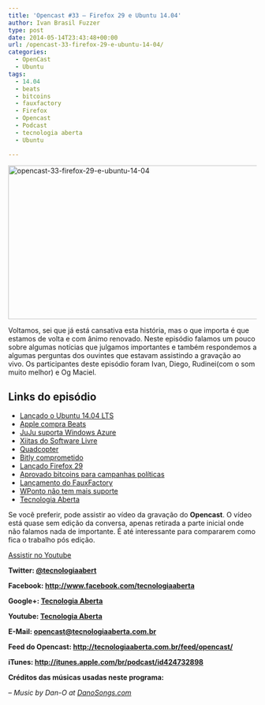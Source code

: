 ```yaml
---
title: 'Opencast #33 – Firefox 29 e Ubuntu 14.04'
author: Ivan Brasil Fuzzer
type: post
date: 2014-05-14T23:43:48+00:00
url: /opencast-33-firefox-29-e-ubuntu-14-04/
categories:
  - OpenCast
  - Ubuntu
tags:
  - 14.04
  - beats
  - bitcoins
  - fauxfactory
  - Firefox
  - Opencast
  - Podcast
  - tecnologia aberta
  - Ubuntu

---
```

[<img class="aligncenter wp-image-6709 size-full" src="http://www.ubuntero.com.br/wp-content/uploads/2014/05/opencast-33-firefox-29-e-ubuntu-14-04.png" alt="opencast-33-firefox-29-e-ubuntu-14-04" width="585" height="312" />][1]

Voltamos, sei que já está cansativa esta história, mas o que importa é que estamos de volta e com ânimo renovado. Neste episódio falamos um pouco sobre algumas notícias que julgamos importantes e também respondemos a algumas perguntas dos ouvintes que estavam assistindo a gravação ao vivo. Os participantes deste episódio foram Ivan, Diego, Rudinei(com o som muito melhor) e Og Maciel.

## Links do episódio

  * [Lançado o Ubuntu 14.04 LTS][2]
  * <a href="http://www.csmonitor.com/Business/2014/0509/Apple-nears-Beats-purchase.-Will-it-make-Dr.-Dre-a-billionaire-video" target="_blank" rel="nofollow">Apple compra Beats</a>
  * <a href="http://br-linux.org/2014/01/juju-ferramenta-de-servicos-do-ubuntu-ganha-compatibilidade-com-windows-azure.html" target="_blank" rel="nofollow">JuJu suporta Windows Azure</a>
  * [Xiitas do Software Livre][3]
  * <a href="https://www.youtube.com/watch?v=w2itwFJCgFQ" target="_blank" rel="nofollow">Quadcopter</a>
  * <a href="http://www.tomsguide.com/us/bitly-data-breach-twitter-facebook,news-18757.html" target="_blank" rel="nofollow">Bitly comprometido</a>
  * [Lançado Firefox 29][4]
  * <a href="http://meiobit.com/286697/estados-unidos-governo-aprova-contribuicoes-em-bitcoins-para-campanhas-politicas/" target="_blank" rel="nofollow">Aprovado bitcoins para campanhas políticas</a>
  * <a href="https://pypi.python.org/pypi/fauxfactory" target="_blank" rel="nofollow">Lançamento do FauxFactory</a>
  * [WPonto não tem mais suporte][5]
  * <a href="http://tecnologiaaberta.com.br" target="_blank" rel="nofollow">Tecnologia Aberta</a>

Se você preferir, pode assistir ao vídeo da gravação do **Opencast**. O vídeo está quase sem edição da conversa, apenas retirada a parte inicial onde não falamos nada de importante. É até interessante para compararem como fica o trabalho pós edição.

<div class="video">
</div>

<p class="button">
  <a href="http://www.youtube.com/embed/CJl0Uni-KLo" target="_blank" rel="nofollow">Assistir no Youtube</a>
</p>

**Twitter: <a href="http://twitter.com/tecnologiaabert" target="_blank" rel="nofollow">@tecnologiaabert</a>**

**Facebook: <a href="https://www.facebook.com/tecnologiaaberta" target="_blank" rel="nofollow">http://www.facebook.com/tecnologiaaberta</a>**

**Google+: <a href="https://plus.google.com/u/0/b/114491525240353631044/114491525240353631044/about" target="_blank" rel="nofollow">Tecnologia Aberta</a>**

**Youtube: <a href="http://youtube.com/tecnologiaaberta" target="_blank" rel="nofollow">Tecnologia Aberta</a>**

**E-Mail: <opencast@tecnologiaaberta.com.br>**

**Feed do Opencast: <a href="http://tecnologiaaberta.com.br/feed/opencast/" target="_blank" rel="nofollow">http://tecnologiaaberta.com.br/feed/opencast/</a>**

**iTunes: <a href="http://itunes.apple.com/br/podcast/id424732898" target="_blank" rel="nofollow">http://itunes.apple.com/br/podcast/id424732898</a>**

**Créditos das músicas usadas neste programa:**
  
_&#8211; Music by Dan-O at <a href="http://DanoSongs.com" target="_blank" rel="nofollow">DanoSongs.com</a>_

 [1]: http://www.ubuntero.com.br/wp-content/uploads/2014/05/opencast-33-firefox-29-e-ubuntu-14-04.png
 [2]: http://www.ubuntero.com.br/2014/04/lancado-o-ubuntu-14-04-lts/
 [3]: http://www.ubuntero.com.br/2014/02/videocast-51-xiitas-do-software-livre/
 [4]: http://www.ubuntero.com.br/2014/04/lancado-firefox-29/
 [5]: http://www.ubuntero.com.br/2011/09/wponto-fim-do-projeto/